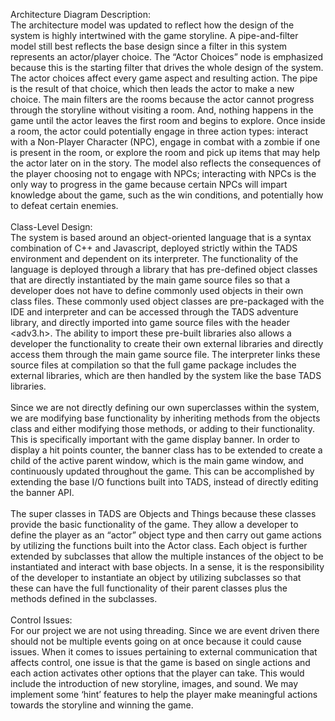 Architecture Diagram Description:<br/>
The architecture model was updated to reflect how the design of the system is highly intertwined with the game storyline. A pipe-and-filter model still best reflects the base design since a filter in this system represents an actor/player choice. The “Actor Choices” node is emphasized because this is the starting filter that drives the whole design of the system. The actor choices affect every game aspect and resulting action. The pipe is the result of that choice, which then leads the actor to make a new choice. The main filters are the rooms because the actor cannot progress through the storyline without visiting a room. And, nothing happens in the game until the actor leaves the first room and begins to explore. Once inside a room, the actor could potentially engage in three action types: interact with a Non-Player Character (NPC), engage in combat with a zombie if one is present in the room, or explore the room and pick up items that may help the actor later on in the story. The model also reflects the consequences of the player choosing not to engage with NPCs; interacting with NPCs is the only way to progress in the game because certain NPCs will impart knowledge about the game, such as the win conditions, and potentially how to defeat certain enemies.<br/>
<br/>
Class-Level Design:<br/>
The system is based around an object-oriented language that is a syntax combination of C++ and Javascript, deployed strictly within the TADS environment and dependent on its interpreter. The functionality of the language is deployed through a library that has pre-defined object classes that are directly instantiated by the main game source files so that a developer does not have to define commonly used objects in their own class files. These commonly used object classes are pre-packaged with the IDE and interpreter and can be accessed through the TADS adventure library, and directly imported into game source files with the header <adv3.h>. The ability to import these pre-built libraries also allows a developer the functionality to create their own external libraries and directly access them through the main game source file. The interpreter links these source files at compilation so that the full game package includes the external libraries, which are then handled by the system like the base TADS libraries.<br/>
<br/>
Since we are not directly defining our own superclasses within the system, we are modifying base functionality by inheriting methods from the objects class and either modifying those methods, or adding to their functionality. This is specifically important with the game display banner. In order to display a hit points counter, the banner class has to be extended to create a child of the active parent window, which is the main game window, and continuously updated throughout the game. This can be accomplished by extending the base I/O functions built into TADS, instead of directly editing the banner API.<br/>
<br/>
The super classes in TADS are Objects and Things because these classes provide the basic functionality of the game. They allow a developer to define the player as an “actor” object type and then carry out game actions by utilizing the functions built into the Actor class. Each object is further extended by subclasses that allow the multiple instances of the object to be instantiated and interact with base objects. In a sense, it is the responsibility of the developer to instantiate an object by utilizing subclasses so that these can have the full functionality of their parent classes plus the methods defined in the subclasses.<br/>
<br/>
Control Issues:<br/>
For our project we are not using threading. Since we are event driven there should not be multiple events going on at once because it could cause issues. When it comes to issues pertaining to external communication that affects control, one issue is that the game is based on single actions and each action activates other options that the player can take. This would include the introduction of new storyline, images, and sound. We may implement some ‘hint’ features to help the player make meaningful actions towards the storyline and winning the game.

<br/>
